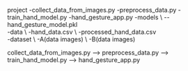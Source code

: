 project
\-collect_data_from_images.py
\-preprocess_data.py
\-train_hand_model.py
\-hand_gesture_app.py
\-models
\  \--hand_gesture_model.pkl
\
\-data
\  \-hand_data.csv
\  \-processed_hand_data.csv
\
\-dataset
\  \-A(data images)
\  \-B(data images)

collect_data_from_images.py  --> preprocess_data.py  --> train_hand_model.py  --> hand_gesture_app.py
